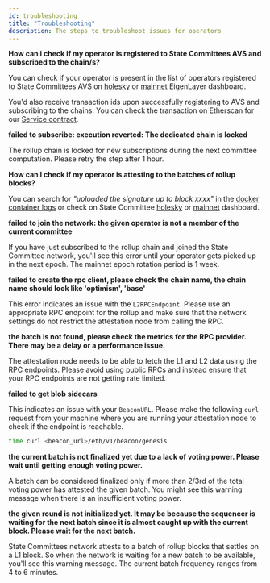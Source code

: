 ```yaml
---
id: troubleshooting
title: "Troubleshooting"
description: The steps to troubleshoot issues for operators
---
```


**How can i check if my operator is registered to State Committees AVS and subscribed to the chain/s?**

You can check if your operator is present in the list of operators registered to State Committees AVS on [holesky](https://holesky.eigenlayer.xyz/avs/0x18a74e66cc90f0b1744da27e72df338cea0a542b) or [mainnet](https://app.eigenlayer.xyz/avs/0x35f4f28a8d3ff20eed10e087e8f96ea2641e6aa2) EigenLayer dashboard.

You'd also receive transaction ids upon successfully registering to AVS and subscribing to the chains. You can check the transaction on Etherscan for our [Service contract](https://docs.lagrange.dev/state-committees/operator-guide/contract-addresses).

**failed to subscribe: execution reverted: The dedicated chain is locked**

The rollup chain is locked for new subscriptions during the next committee computation. Please retry the step after 1 hour.

**How can I check if my operator is attesting to the batches of rollup blocks?**

You can search for _"uploaded the signature up to block xxxx"_ in the [docker container logs](https://docs.lagrange.dev/state-committees/run-node/monitoring#docker-logs) or check on State Committee [holesky](https://holesky-dashboard.lagrange.dev/operators/) or [mainnet](https://dashboard.lagrange.dev/operators) dashboard.

**failed to join the network: the given operator is not a member of the current committee**

If you have just subscribed to the rollup chain and joined the State Committee network, you'll see this error until your operator gets picked up in the next epoch. The mainnet epoch rotation period is 1 week.

**failed to create the rpc client, please check the chain name, the chain name should look like 'optimism', 'base'**

This error indicates an issue with the `L2RPCEndpoint`. Please use an appropriate RPC endpoint for the rollup and make sure that the network settings do not restrict the attestation node from calling the RPC.

**the batch is not found, please check the metrics for the RPC provider. There may be a delay or a performance issue.**

The attestation node needs to be able to fetch the L1 and L2 data using the RPC endpoints. Please avoid using public RPCs and instead ensure that your RPC endpoints are not getting rate limited.

**failed to get blob sidecars**

This indicates an issue with your `BeaconURL`. Please make the following `curl` request from your machine where you are running your attestation node to check if the endpoint is reachable.

```bash
time curl <beacon_url>/eth/v1/beacon/genesis
```

**the current batch is not finalized yet due to a lack of voting power. Please wait until getting enough voting power.**

A batch can be considered finalized only if more than 2/3rd of the total voting power has attested the given batch. You might see this warning message when there is an insufficient voting power.

**the given round is not initialized yet. It may be because the sequencer is waiting for the next batch since it is almost caught up with the current block. Please wait for the next batch.**

State Committees network attests to a batch of rollup blocks that settles on a L1 block. So when the network is waiting for a new batch to be available, you'll see this warning message. The current batch frequency ranges from 4 to 6 minutes.
